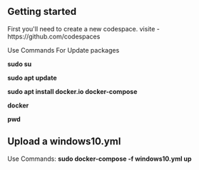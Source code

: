 <h2>Getting started</h2>
First you'll need to create a new codespace.
visite -  https://github.com/codespaces


Use Commands For Update packages

<b>
sudo su

sudo apt update 

sudo apt install docker.io docker-compose

docker

pwd

</b>

<h2>Upload a windows10.yml</h2>

Use Commands:
<b>
sudo docker-compose -f windows10.yml up
</b>
